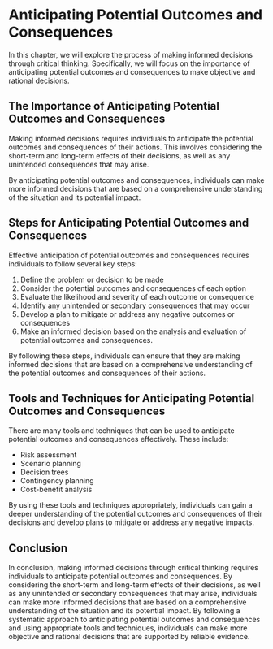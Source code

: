 Anticipating Potential Outcomes and Consequences
================================================================================================================

In this chapter, we will explore the process of making informed decisions through critical thinking. Specifically, we will focus on the importance of anticipating potential outcomes and consequences to make objective and rational decisions.

The Importance of Anticipating Potential Outcomes and Consequences
------------------------------------------------------------------

Making informed decisions requires individuals to anticipate the potential outcomes and consequences of their actions. This involves considering the short-term and long-term effects of their decisions, as well as any unintended consequences that may arise.

By anticipating potential outcomes and consequences, individuals can make more informed decisions that are based on a comprehensive understanding of the situation and its potential impact.

Steps for Anticipating Potential Outcomes and Consequences
----------------------------------------------------------

Effective anticipation of potential outcomes and consequences requires individuals to follow several key steps:

1. Define the problem or decision to be made
2. Consider the potential outcomes and consequences of each option
3. Evaluate the likelihood and severity of each outcome or consequence
4. Identify any unintended or secondary consequences that may occur
5. Develop a plan to mitigate or address any negative outcomes or consequences
6. Make an informed decision based on the analysis and evaluation of potential outcomes and consequences.

By following these steps, individuals can ensure that they are making informed decisions that are based on a comprehensive understanding of the potential outcomes and consequences of their actions.

Tools and Techniques for Anticipating Potential Outcomes and Consequences
-------------------------------------------------------------------------

There are many tools and techniques that can be used to anticipate potential outcomes and consequences effectively. These include:

* Risk assessment
* Scenario planning
* Decision trees
* Contingency planning
* Cost-benefit analysis

By using these tools and techniques appropriately, individuals can gain a deeper understanding of the potential outcomes and consequences of their decisions and develop plans to mitigate or address any negative impacts.

Conclusion
----------

In conclusion, making informed decisions through critical thinking requires individuals to anticipate potential outcomes and consequences. By considering the short-term and long-term effects of their decisions, as well as any unintended or secondary consequences that may arise, individuals can make more informed decisions that are based on a comprehensive understanding of the situation and its potential impact. By following a systematic approach to anticipating potential outcomes and consequences and using appropriate tools and techniques, individuals can make more objective and rational decisions that are supported by reliable evidence.

